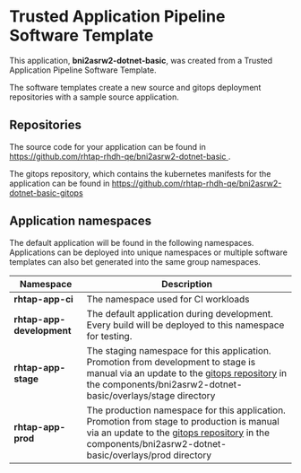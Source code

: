 # Trusted Application Pipeline Software Template

This application, **bni2asrw2-dotnet-basic**, was created from a Trusted Application Pipeline Software Template.

The software templates create a new source and gitops deployment repositories with a sample source application. 

## Repositories

The source code for your application can be found in [https://github.com/rhtap-rhdh-qe/bni2asrw2-dotnet-basic ](https://github.com/rhtap-rhdh-qe/bni2asrw2-dotnet-basic ).
 
The gitops repository, which contains the kubernetes manifests for the application can be found in 
[https://github.com/rhtap-rhdh-qe/bni2asrw2-dotnet-basic-gitops ](https://github.com/rhtap-rhdh-qe/bni2asrw2-dotnet-basic-gitops ) 

## Application namespaces 

The default application will be found in the following namespaces. Applications can be deployed into unique namespaces or multiple software templates can also bet generated into the same group namespaces.  

|  Namespace   |  Description   |  
| -------- | -------- |
| **rhtap-app-ci** | The namespace used for CI workloads |
| **rhtap-app-development** | The default application during development. Every build will be deployed to this namespace for testing. |
| **rhtap-app-stage** | The staging namespace for this application. Promotion from development to stage is manual via an update to the [gitops repository](https://github.com/rhtap-rhdh-qe/bni2asrw2-dotnet-basic-gitops ) in the components/bni2asrw2-dotnet-basic/overlays/stage directory |
| **rhtap-app-prod** | The production namespace for this application. Promotion from stage to production is manual via an update to the [gitops repository](https://github.com/rhtap-rhdh-qe/bni2asrw2-dotnet-basic-gitops ) in the components/bni2asrw2-dotnet-basic/overlays/prod directory |